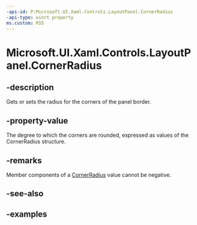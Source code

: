 ```yaml
---
-api-id: P:Microsoft.UI.Xaml.Controls.LayoutPanel.CornerRadius
-api-type: winrt property
ms.custom: RS5
---
```


<!-- Property syntax.
public CornerRadius CornerRadius { get;  set; }
-->

# Microsoft.UI.Xaml.Controls.LayoutPanel.CornerRadius

## -description

Gets or sets the radius for the corners of the panel border.

## -property-value

The degree to which the corners are rounded, expressed as values of the CornerRadius structure.

## -remarks

Member components of a [CornerRadius](/uwp/api/windows.ui.xaml.cornerradius) value cannot be negative.

## -see-also

## -examples


